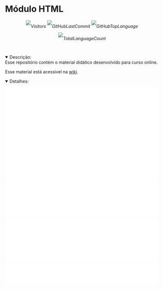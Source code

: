 <link href="https://cdn.jsdelivr.net/npm/bootstrap@5.3.0/dist/css/bootstrap.min.css" rel="stylesheet" integrity="sha384-9ndCyUaIbzAi2FUVXJi0CjmCapSmO7SnpJef0486qhLnuZ2cdeRhO02iuK6FUUVM" crossorigin="anonymous">

# Módulo HTML

<div align=center>

<h6 style='line-height: 2.5rem'>

![Visitors](https://badges.pufler.dev/visits/code-with-von/mod-html?style=for-the-badge&color=f1f6f9&labelColor=212a3e&label=Visitantes)
![GitHubLastCommit](https://img.shields.io/github/last-commit/code-with-von/mod-html?color=f1f6f9&label=%C3%9Altima%20Atualiza%C3%A7%C3%A3o&style=for-the-badge&labelColor=212a3e)
![GitHubTopLanguage](https://img.shields.io/github/languages/top/code-with-von/mod-html?color=f1f6f9&label=Linguagem%20mais%20utilizada&style=for-the-badge&labelColor=212a3e)
![TotalLanguageCount](https://img.shields.io/github/languages/count/code-with-von/mod-html?color=f1f6f9&label=Linguagens%20Usadas&style=for-the-badge&labelColor=212a3e)
</h6>

</div>

<details open>
<summary>Descrição:</summary>
Esse repositório contém o material didático desenvolvido para curso online.

Esse material está acessível na [wiki](https://github.com/code-with-von/mod-html/wiki).

</details>

<details open>
<summary>Detalhes:</summary>
<div align=center>

![activity](metrics/activity.svg)
![languages](metrics/languages.svg)
![followup](metrics/followup.svg)
![people](metrics/people.svg)
![contributors](metrics/contributors.svg)

</div>
</details>
